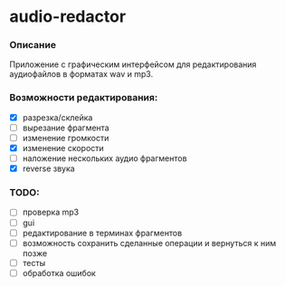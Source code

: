 # audio-redactor

### Описание
Приложение с графическим интерфейсом для редактирования аудиофайлов в форматах wav и mp3.

### Возможности редактирования:
- [x] разрезка/склейка
- [ ] вырезание фрагмента
- [ ] изменение громкости
- [x] изменение скорости
- [ ] наложение нескольких аудио фрагментов
- [x] reverse звука

### TODO:
- [ ] проверка mp3
- [ ] gui
- [ ] редактирование в терминах фрагментов
- [ ] возможность сохранить сделанные операции и вернуться к ним позже
- [ ] тесты
- [ ] обработка ошибок
